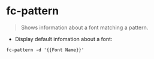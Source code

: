 # fc-pattern

> Shows information about a font matching a pattern.

- Display default infomation about a font:

`fc-pattern -d '{{Font Name}}'`
